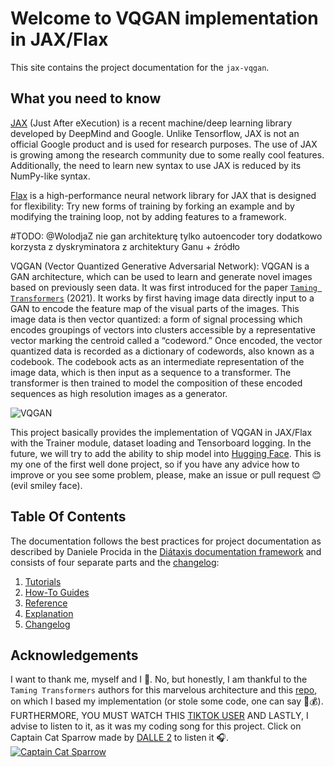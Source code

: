 # Welcome to VQGAN implementation in JAX/Flax

This site contains the project documentation for the `jax-vqgan`.

## What you need to know

[JAX](https://jax.readthedocs.io/en/latest/index.html) (Just After eXecution) is a recent machine/deep learning library developed by DeepMind and Google. Unlike Tensorflow, JAX is not an official Google product and is used for research purposes. The use of JAX is growing among the research community due to some really cool features. Additionally, the need to learn new syntax to use JAX is reduced by its NumPy-like syntax.

[Flax](https://flax.readthedocs.io/en/latest/index.html) is a high-performance neural network library for JAX that is designed for flexibility: Try new forms of training by forking an example and by modifying the training loop, not by adding features to a framework.

#TODO: @WolodjaZ nie gan architekturę tylko autoencoder tory dodatkowo korzysta z dyskryminatora z architektury Ganu + źródło

VQGAN (Vector Quantized Generative Adversarial Network): VQGAN is a GAN architecture, which can be used to learn and generate novel images based on previously seen data. It was first introduced for the paper [`Taming Transformers`](https://arxiv.org/abs/2012.09841) (2021). It works by first having image data directly input to a GAN to encode the feature map of the visual parts of the images. This image data is then vector quantized: a form of signal processing which encodes groupings of vectors into clusters accessible by a representative vector marking the centroid called a “codeword.” Once encoded, the vector quantized data is recorded as a dictionary of codewords, also known as a codebook. The codebook acts as an intermediate representation of the image data, which is then input as a sequence to a transformer. The transformer is then trained to model the composition of these encoded sequences as high resolution images as a generator.

![VQGAN](https://raw.githubusercontent.com/CompVis/taming-transformers/master/assets/teaser.png)

This project basically provides the implementation of VQGAN in JAX/Flax with the Trainer module, dataset loading and Tensorboard logging. In the future, we will try to add the ability to ship model into [Hugging Face](https://huggingface.co). This is my one of the first well done project, so if you have any advice how to improve or you see some problem, please, make an issue or pull request 😊(evil smiley face).

## Table Of Contents

The documentation follows the best practices for project documentation as described by Daniele Procida in the [Diátaxis documentation framework](https://diataxis.fr/) and consists of four separate parts and the [changelog](https://keepachangelog.com/en/1.0.0/):

1. [Tutorials](tutorials.md)
2. [How-To Guides](how-to-guides.md)
3. [Reference](reference.md)
4. [Explanation](explanation.md)
5. [Changelog](changelog.md)

## Acknowledgements

I want to thank me, myself and I 🥸. No, but honestly, I am thankful to the `Taming Transformers` authors for this marvelous architecture and this [repo](https://github.com/patil-suraj/vqgan-jax), on which I based my implementation (or stole some code, one can say 👤💰).
FURTHERMORE, YOU MUST WATCH THIS [TIKTOK USER](https://www.tiktok.com/@niebodieta?_t=8XZwt4OIP1q&_r=1)
AND LASTLY, I advise to listen to it, as it was my coding song for this project. Click on Captain Cat Sparrow made by [DALLE 2](https://openai.com/dall-e-2/) to listen it 🎧.
[![Captain Cat Sparrow](https://preview.redd.it/r70xbipvlgl91.jpg?width=640&crop=smart&auto=webp&s=5027a08a701c678299569207a2b9b964eb324f59)](https://www.youtube.com/watch?v=0C3zgYW_FAM "Island in The Sun - Click to Listen!")
